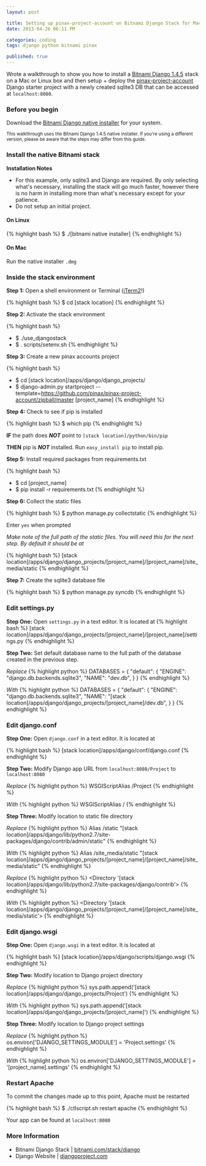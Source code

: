 ```yaml
---
layout: post

title: Setting up pinax-project-account on Bitnami Django Stack for Mac/Linux
date: 2013-04-26 06:11 PM

categories: coding
tags: django python bitnami pinax

published: true
---
```


Wrote a walkthrough to show you how to install a [Bitnami Django 1.4.5](http://bitnami.com/stack/django) stack on a Mac or Linux box and then setup + deploy the [pinax-project-account](https://github.com/pinax/pinax-project-account) Django starter project with a newly created sqlite3 DB that can be accessed at `localhost:8080`.


### Before you begin

Download the [Bitnami Django native installer](http://bitnami.com/stack/django/installer) for your system.

<small>This walkthrough uses the Bitnami Django 1.4.5 native installer. If you're using a different version, please be aware that the steps may differ from this guide.</small>


### Install the native Bitnami stack

**Installation Notes**

- For this example, only sqlite3 and Django are required. By only selecting what's necessary, installing the stack will go much faster, however there is no harm in installing more than what's necessary except for your patience.
- Do not setup an initial project.

#### On Linux

{% highlight bash %}
$ ./[bitnami native installer]
{% endhighlight %}

#### On Mac

Run the native installer `.dmg`


### Inside the stack environment

**Step 1:** Open a shell environment or Terminal (<a href="http://www.iterm2.com/">iTerm2</a>!)

{% highlight bash %}
$ cd [stack location]
{% endhighlight %}

**Step 2:** Activate the stack environment

{% highlight bash %}
- $ ./use_djangostack
- $ . scripts/setenv.sh
{% endhighlight %}

**Step 3:** Create a new pinax accounts project

{% highlight bash %}
- $ cd [stack location]/apps/django/django_projects/
- $ django-admin.py startproject --template=https://github.com/pinax/pinax-project-account/zipball/master [project_name]
{% endhighlight %}

**Step 4:** Check to see if pip is installed

{% highlight bash %}
$ which pip
{% endhighlight %}

**IF** the path does _**NOT**_ point to `[stack location]/python/bin/pip`

**THEN** pip is _**NOT**_ installed. Run `easy_install pip` to install pip.

**Step 5:** Install required packages from requirements.txt

{% highlight bash %}
- $ cd [project_name]
- $ pip install -r requirements.txt
{% endhighlight %}

**Step 6:** Collect the static files

{% highlight bash %}
$ python manage.py collectstatic
{% endhighlight %}

Enter `yes` when prompted

_Make note of the full path of the static files. You will need this for the next step. By default it should be at_

{% highlight bash %}
[stack location]/apps/django/django_projects/[project_name]/[project_name]/site_media/static
{% endhighlight %}

**Step 7:** Create the sqlite3 database file

{% highlight bash %}
$ python manage.py syncdb
{% endhighlight %}


### Edit settings.py

**Step One:** Open `settings.py` in a text editor. It is located at
{% highlight bash %}
[stack location]/apps/django/django_projects/[project_name]/[project_name]/settings.py
{% endhighlight %}

**Step Two:** Set default database name to the full path of the database created in the previous step.

_Replace_
{% highlight python %}
DATABASES = {
    "default": {
    "ENGINE": "django.db.backends.sqlite3",
    "NAME": "dev.db",
    }
}
{% endhighlight %}

_With_
{% highlight python %}
DATABASES = {
    "default": {
    "ENGINE": "django.db.backends.sqlite3",
    "NAME": "[stack location]/apps/django/django_projects/[project_name]/dev.db",
    }
}
{% endhighlight %}


### Edit django.conf

**Step One:** Open `django.conf` in a text editor. It is located at

{% highlight bash %}
[stack location]/apps/django/conf/django.conf
{% endhighlight %}

**Step Two:** Modify Django app URL from `localhost:8080/Project` to `localhost:8080`

_Replace_
{% highlight python %}
WSGIScriptAlias /Project
{% endhighlight %}

_With_
{% highlight python %}
WSGIScriptAlias /
{% endhighlight %}

**Step Three:** Modify location to static file directory

_Replace_
{% highlight python %}
Alias /static "[stack location]/apps/django/lib/python2.7/site-packages/django/contrib/admin/static"
{% endhighlight %}

_With_
{% highlight python %}
Alias /site_media/static "[stack location]/apps/django/django_projects/[project_name]/[project_name]/site_media/static"
{% endhighlight %}

_Replace_
{% highlight python %}
<Directory '[stack location]/apps/django/lib/python2.7/site-packages/django/contrib'>
{% endhighlight %}

_With_
{% highlight python %}
<Directory '[stack location]/apps/django/django_projects/[project_name]/[project_name]/site_media/static'>
{% endhighlight %}


### Edit django.wsgi

**Step One:** Open `django.wsgi` in a text editor. It is located at

{% highlight bash %}
[stack location]/apps/django/scripts/django.wsgi
{% endhighlight %}

**Step Two:** Modify location to Django project directory

_Replace_
{% highlight python %}
sys.path.append('[stack location]/apps/django/django_projects/Project')
{% endhighlight %}

_With_
{% highlight python %}
sys.path.append('[stack location]/apps/django/django_projects/[project_name]')
{% endhighlight %}

**Step Three:** Modify location to Django project settings

_Replace_
{% highlight python %}
os.environ['DJANGO_SETTINGS_MODULE'] = 'Project.settings'
{% endhighlight %}

_With_
{% highlight python %}
os.environ['DJANGO_SETTINGS_MODULE'] = '[project_name].settings'
{% endhighlight %}


### Restart Apache

To commit the changes made up to this point, Apache must be restarted

{% highlight bash %}
$ ./ctlscript.sh restart apache
{% endhighlight %}

Your app can be found at `localhost:8080`

### More Information

- Bitnami Django Stack | [bitnami.com/stack/django](http://bitnami.com/stack/django)
- Django Website | [djangoproject.com](https://www.djangoproject.com/)